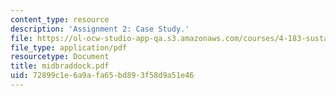 ```yaml
---
content_type: resource
description: 'Assignment 2: Case Study.'
file: https://ol-ocw-studio-app-qa.s3.amazonaws.com/courses/4-183-sustainable-design-and-technology-research-workshop-spring-2004/72899c1e6a9afa65bd893f58d9a51e46_midbraddock.pdf
file_type: application/pdf
resourcetype: Document
title: midbraddock.pdf
uid: 72899c1e-6a9a-fa65-bd89-3f58d9a51e46
---
```

